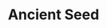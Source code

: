 ---
templateKey: blog-post
featuredpost: false
featuredimage: /assets/Ancient_Seed.png
title: Ancient Seed
description: Artifacts
testfield: 228
---